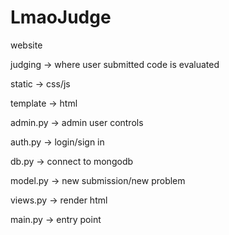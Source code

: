 # LmaoJudge
website

  judging -> where user submitted code is evaluated

  static -> css/js
  
  template -> html
  
  admin.py -> admin user controls
  
  auth.py -> login/sign in
  
  db.py -> connect to mongodb
  
  model.py -> new submission/new problem
  
  views.py -> render html

main.py -> entry point
